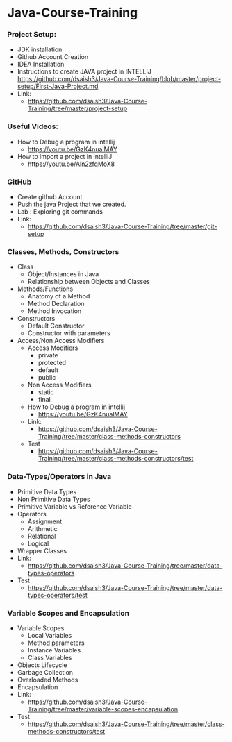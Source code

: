 # Java-Course-Training

### Project Setup:
  - JDK installation
  - Github Account Creation
  - IDEA Installation
  - Instructions to create JAVA project in INTELLIJ
      https://github.com/dsaish3/Java-Course-Training/blob/master/project-setup/First-Java-Project.md
  -   Link:
      - https://github.com/dsaish3/Java-Course-Training/tree/master/project-setup
### Useful Videos:
  - How to Debug a program in intellij
    - https://youtu.be/GzK4nualMAY
  - How to import a project in intelliJ
    - https://youtu.be/Aln2zfqMoX8


### GitHub
  - Create github Account
  - Push the java Project that we created.
  - Lab : Exploring git commands
  -   Link:
      - https://github.com/dsaish3/Java-Course-Training/tree/master/git-setup

### Classes, Methods, Constructors
  - Class
    - Object/Instances in Java
    - Relationship between Objects and Classes
  - Methods/Functions
    - Anatomy of a Method
    - Method Declaration
    - Method Invocation
  - Constructors
    - Default Constructor
    - Constructor with parameters
  - Access/Non Access Modifiers
    - Access Modifiers
      - private
      - protected
      - default
      - public
    - Non Access Modifiers
      - static
      - final
    - How to Debug a program in intellij
      - https://youtu.be/GzK4nualMAY
    - Link:
      - https://github.com/dsaish3/Java-Course-Training/tree/master/class-methods-constructors
    - Test
      - https://github.com/dsaish3/Java-Course-Training/tree/master/class-methods-constructors/test

### Data-Types/Operators in Java
  - Primitive Data Types
  - Non Primitive Data Types
  - Primitive Variable vs Reference Variable
  - Operators
    - Assignment
    - Arithmetic
    - Relational
    - Logical
  - Wrapper Classes
  - Link:
    - https://github.com/dsaish3/Java-Course-Training/tree/master/data-types-operators
  - Test
    - https://github.com/dsaish3/Java-Course-Training/tree/master/data-types-operators/test

### Variable Scopes and Encapsulation
  - Variable Scopes
    - Local Variables
    - Method parameters
    - Instance Variables
    - Class Variables
  - Objects Lifecycle
  - Garbage Collection
  - Overloaded Methods
  - Encapsulation
  - Link:
    - https://github.com/dsaish3/Java-Course-Training/tree/master/variable-scopes-encapsulation
  - Test
    - https://github.com/dsaish3/Java-Course-Training/tree/master/class-methods-constructors/test
